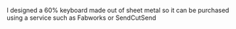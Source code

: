I designed a 60% keyboard made out of sheet metal so it can be purchased using a service such as Fabworks or SendCutSend
